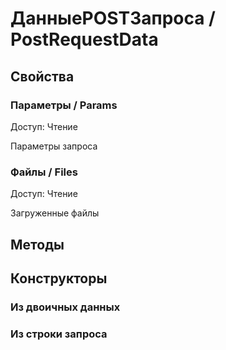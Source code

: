 
# ДанныеPOSTЗапроса / PostRequestData

## Свойства
    
### Параметры / Params
Доступ: Чтение
    
    
Параметры запроса


  
  
### Файлы / Files
Доступ: Чтение
    
    
Загруженные файлы


  
  
## Методы
    
## Конструкторы

  
### Из двоичных данных
### Из строки запроса